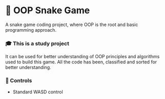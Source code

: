 # 🐍 OOP Snake Game
A snake game coding project, where OOP is the root and basic programming approach. 

### 🎓 This is a study project
It can be used for better understanding of OOP principles and algorithms used to build this game. All the code has been, classified and sorted for better understanding.

### 🐾 Controls
- Standard WASD control
